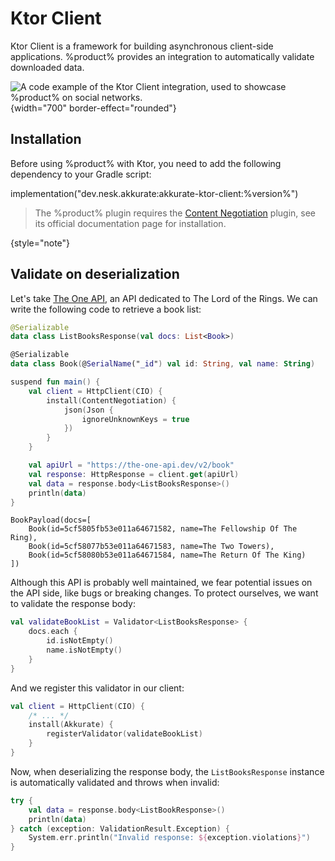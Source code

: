 # Ktor Client

Ktor Client is a framework for building asynchronous client-side applications. %product% provides an integration to
automatically validate downloaded data.

![A code example of the Ktor Client integration, used to showcase %product% on social networks.](social-ktor-client.png)
{width="700" border-effect="rounded"}

## Installation

Before using %product% with Ktor, you need to add the following dependency to your Gradle script:

<procedure title="Add the %product% plugin for Ktor" id="install-akkurate">

<code-block lang="kotlin">
implementation("dev.nesk.akkurate:akkurate-ktor-client:%version%")
</code-block>

</procedure>

> The %product% plugin requires the [Content Negotiation](https://ktor.io/docs/client-serialization.html)
> plugin, see its official documentation page for installation.

{style="note"}

## Validate on deserialization

Let's take [The One API](https://the-one-api.dev/), an API dedicated to The Lord of the Rings. We can write the
following code to retrieve a book list:

<compare type="top-bottom" first-title="Code" second-title="Output">

```kotlin
@Serializable
data class ListBooksResponse(val docs: List<Book>)

@Serializable
data class Book(@SerialName("_id") val id: String, val name: String)

suspend fun main() {
    val client = HttpClient(CIO) {
        install(ContentNegotiation) {
            json(Json {
                ignoreUnknownKeys = true
            })
        }
    }

    val apiUrl = "https://the-one-api.dev/v2/book"
    val response: HttpResponse = client.get(apiUrl)
    val data = response.body<ListBooksResponse>()
    println(data)
}
```

```text
BookPayload(docs=[
    Book(id=5cf5805fb53e011a64671582, name=The Fellowship Of The Ring),
    Book(id=5cf58077b53e011a64671583, name=The Two Towers),
    Book(id=5cf58080b53e011a64671584, name=The Return Of The King)
])
```

</compare>


Although this API is probably well maintained, we fear potential issues on the API side, like bugs or breaking changes.
To protect ourselves, we want to validate the response body:

```kotlin
val validateBookList = Validator<ListBooksResponse> {
    docs.each {
        id.isNotEmpty()
        name.isNotEmpty()
    }
}
```

And we register this validator in our client:

```kotlin
val client = HttpClient(CIO) {
    /* ... */
    install(Akkurate) {
        registerValidator(validateBookList)
    }
}
```

Now, when deserializing the response body, the `ListBooksResponse` instance is automatically validated and throws when
invalid:

```kotlin
try {
    val data = response.body<ListBookResponse>()
    println(data)
} catch (exception: ValidationResult.Exception) {
    System.err.println("Invalid response: ${exception.violations}")
}
```

<seealso style="cards">
  <category ref="related">
    <a href="ktor-server-integration.md" />
    <a href="ktor-validation-tutorial.md" />
  </category>
</seealso>
